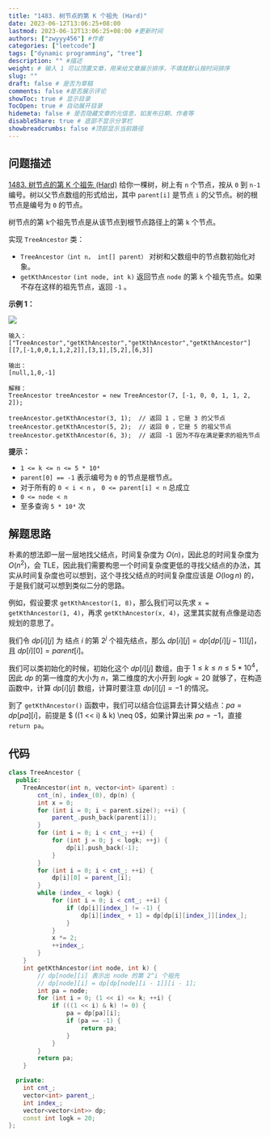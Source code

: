 ```yaml
---
title: "1483. 树节点的第 K 个祖先 (Hard)"
date: 2023-06-12T13:06:25+08:00
lastmod: 2023-06-12T13:06:25+08:00 #更新时间
authors: ["zwyyy456"] #作者
categories: ["leetcode"]
tags: ["dynamic programming", "tree"]
description: "" #描述
weight: # 输入 1 可以顶置文章，用来给文章展示排序，不填就默认按时间排序
slug: ""
draft: false # 是否为草稿
comments: false #是否展示评论
showToc: true # 显示目录
TocOpen: true # 自动展开目录
hidemeta: false # 是否隐藏文章的元信息，如发布日期、作者等
disableShare: true # 底部不显示分享栏
showbreadcrumbs: false #顶部显示当前路径
---
```

## 问题描述
[1483. 树节点的第 K 个祖先 (Hard)](https://leetcode.cn/problems/kth-ancestor-of-a-tree-node/)
给你一棵树，树上有 `n` 个节点，按从 `0` 到 `n-1` 编号。树以父节点数组的形式给出，其中 `parent[i]` 是节点 `i` 的父节点。树的根节点是编号为 `0` 的节点。

树节点的第 `k`个祖先节点是从该节点到根节点路径上的第 `k` 个节点。

实现 `TreeAncestor` 类：

- `TreeAncestor（int n， int[] parent）` 对树和父数组中的节点数初始化对象。
- `getKthAncestor` `(int node, int k)` 返回节点 `node` 的第 `k` 个祖先节点。如果不存在这样的祖先节点，返回 `-1` 。

**示例 1：**

**![](https://pic-upyun.zwyyy456.tech/smms/2023-12-26-065601.png)**

```
输入：
["TreeAncestor","getKthAncestor","getKthAncestor","getKthAncestor"]
[[7,[-1,0,0,1,1,2,2]],[3,1],[5,2],[6,3]]

输出：
[null,1,0,-1]

解释：
TreeAncestor treeAncestor = new TreeAncestor(7, [-1, 0, 0, 1, 1, 2, 2]);

treeAncestor.getKthAncestor(3, 1);  // 返回 1 ，它是 3 的父节点
treeAncestor.getKthAncestor(5, 2);  // 返回 0 ，它是 5 的祖父节点
treeAncestor.getKthAncestor(6, 3);  // 返回 -1 因为不存在满足要求的祖先节点

```

**提示：**

- `1 <= k <= n <= 5 * 10⁴`
- `parent[0] == -1` 表示编号为 `0` 的节点是根节点。
- 对于所有的 `0 < i < n` ， `0 <= parent[i] < n` 总成立
- `0 <= node < n`
- 至多查询 `5 * 10⁴` 次



## 解题思路

朴素的想法即一层一层地找父结点，时间复杂度为 $O(n)$，因此总的时间复杂度为 $O(n^2)$，会 TLE，因此我们需要构思一个时间复杂度更低的寻找父结点的办法，其实从时间复杂度也可以想到，这个寻找父结点的时间复杂度应该是 $O(\log n)$ 的，于是我们就可以想到类似二分的思路。

例如，假设要求 `getKthAncestor(1, 8)`，那么我们可以先求 `x = getKthAncestor(1, 4)`，再求 `getKthAncestor(x, 4)`，这里其实就有点像是动态规划的意思了。

我们令 $dp[i][j]$ 为 结点 $i$ 的第 $2^j$ 个祖先结点，那么 $dp[i][j] = dp[dp[i][j - 1]][j]$，且 $dp[i][0] = parent[i]$。

我们可以类初始化的时候，初始化这个 $dp[i][j]$ 数组，由于 $1 \leq k \leq n \leq 5 * 10^4$，因此 $dp$ 的第一维度的大小为 $n$，第二维度的大小开到 $logk = 20$ 就够了，在构造函数中，计算 $dp[i][j]$ 数组，计算时要注意 $dp[i][j] = -1$ 的情况。

到了 `getKthAncestor()` 函数中，我们可以结合位运算去计算父结点：$pa = dp[pa][i]$，前提是 $ ((1 << i) \& k) \neq 0$，如果计算出来 $pa = -1$，直接 `return pa`。

## 代码

```cpp
class TreeAncestor {
  public:
    TreeAncestor(int n, vector<int> &parent) :
        cnt_(n), index_(0), dp(n) {
        int x = 0;
        for (int i = 0; i < parent.size(); ++i) {
            parent_.push_back(parent[i]);
        }
        for (int i = 0; i < cnt_; ++i) {
            for (int j = 0; j < logk; ++j) {
                dp[i].push_back(-1);
            }
        }
        for (int i = 0; i < cnt_; ++i) {
            dp[i][0] = parent_[i];
        }
        while (index_ < logk) {
            for (int i = 0; i < cnt_; ++i) {
                if (dp[i][index_] != -1) {
                    dp[i][index_ + 1] = dp[dp[i][index_]][index_];
                }
            }
            x *= 2;
            ++index_;
        }
    }
    int getKthAncestor(int node, int k) {
        // dp[node][i] 表示出 node 的第 2^i 个祖先
        // dp[node][i] = dp[dp[node][i - 1]][i - 1];
        int pa = node;
        for (int i = 0; (1 << i) <= k; ++i) {
            if (((1 << i) & k) != 0) {
                pa = dp[pa][i];
                if (pa == -1) {
                    return pa;
                }
            }
        }
        return pa;
    }

  private:
    int cnt_;
    vector<int> parent_;
    int index_;
    vector<vector<int>> dp;
    const int logk = 20;
};
```
